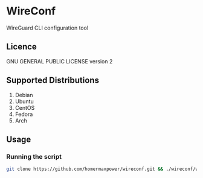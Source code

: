 # WireConf
WireGuard CLI configuration tool

## Licence
GNU GENERAL PUBLIC LICENSE version 2

## Supported Distributions
1. Debian
2. Ubuntu
3. CentOS
4. Fedora
5. Arch

## Usage

### Running the script
```bash
git clone https://github.com/homermaxpower/wireconf.git && ./wireconf/wireconf.sh
```